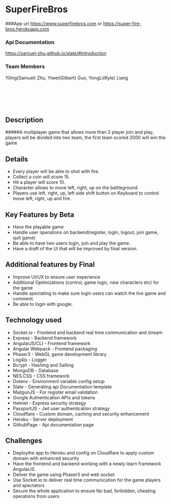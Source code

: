 # SuperFireBros

###App url 
https://www.superfirebros.com or https://super-fire-bros.herokuapp.com

### Api Documentation
https://samuel-zhu.github.io/slate/#introduction

### Team Members 
Yiling(Samuel) Zhu, Yiwei(Gilbert) Guo, YongLi(Kyle) Liang  

<br></br>
<br></br>
## Description

#####A multiplayer game that allows more than 2 player join and play, players will be divided into two team, the first team scored 2000 will win the game
 
## Details
- Every player will be able to shot with fire.
- Collect a coin will score 15.
- Hit a player will score 10.
- Character allows to move left, right, up on the battleground.
- Players use left, right, up, left side shift button on Keyboard to control move left, right, up and fire.

## Key Features by Beta
- Have the playable game
- Handle user operations on backend(register, login, logout, join game, quit game)
- Be able to have two users login, join and play the game.
- Have a draft of the UI that will be improved by final version.

## Additional features by Final
- Improve UI/UX to ensure user experience
- Additional Optimizations (control, game logic, new characters etc) for the game
- Handle spectating to make sure login users can watch the live game and comment.
- Be able to login with google.

## Technology used
- Socket.io -  Frontend and backend real time communication and stream
- Express - Backend framework
- AngularJS/CLI - Frontend framework
- Angular Webpack - Frontend packaging
- Phaser3 - WebGL game development library
- Log4js - Logger
- Bcrypt -  Hashing and Salting
- MongoDB - Database
- NES.CSS - CSS framework
- Dotenv - Environment variable config setup
- Slate - Generating api Documentation template
- MailgunJS - For register email validation
- Google Authentication APIs and tokens
- Helmet - Express security strategy
- PassportJS - Jwt user authentication strategy
- Cloudflare - Custom domain, caching and security enhancement
- Heroku - Server deployment
- GithubPage - Api documentation page

## Challenges
- Deploythe app to Heroku and config on Cloudflare to apply custom domain with enhanced security
- Have the frontend and backend working with a newly learn framework AngularJS.
- Deliver the game using Phaser3 and web socket
- Use Socket.io to deliver real time communication for the game players and spectators
- Secure the whole application to ensure No bad, forbidden, cheating operations from users 
